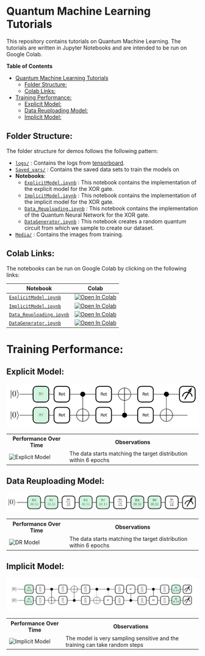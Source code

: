 # Quantum Machine Learning Tutorials 
This repository contains tutorials on Quantum Machine Learning. The tutorials are written in Jupyter Notebooks and are intended to be run on Google Colab. 

**Table of Contents**
- [Quantum Machine Learning Tutorials](#quantum-machine-learning-tutorials)
  - [Folder Structure:](#folder-structure)
  - [Colab Links:](#colab-links)
- [Training Performance:](#training-performance)
  - [Explicit Model:](#explicit-model)
  - [Data Reuploading Model:](#data-reuploading-model)
  - [Implicit Model:](#implicit-model)


## Folder Structure:
The folder structure for demos follows the following pattern:
* [`logs/`](logs/) : Contains the logs from [tensorboard](https://www.tensorflow.org/tensorboard).
*  [`Saved_vars/`](Saved_vars/) : Contains the saved data sets to train the models on
*  **Notebooks**:
   *  [`ExplicitModel.ipynb`](ExplicitModel.ipynb) : This notebook contains the implementation of the explicit model for the XOR gate.
   *  [`ImplicitModel.ipynb`](ImplicitModel.ipynb) : This notebook contains the implementation of the implicit model for the XOR gate.
   *  [`Data_Reuploading.ipynb`](Data_Reuploading.ipynb) : This notebook contains the implementation of the Quantum Neural Network for the XOR gate.
   *  [`DataGenerator.ipynb`](DataGenerator.ipynb) : This notebook creates a random quantum circuit from which we sample to create our dataset.
* [`Media/`](Media/) : Contains the images from training. 

## Colab Links:
The notebooks can be run on Google Colab by clicking on the following links:

| **Notebook**                                       | **Colab**                                                                                                                                                                                                                                         |
| -------------------------------------------------- | ------------------------------------------------------------------------------------------------------------------------------------------------------------------------------------------------------------------------------------------------- |
| [`ExplicitModel.ipynb`](ExplicitModel.ipynb)       | <a target="_blank" style="display: inline" href="https://colab.research.google.com/github/vinayak19th/QML-Tutorials/blob/master/ExplicitModel.ipynb"><img src="https://colab.research.google.com/assets/colab-badge.svg" alt="Open In Colab"/>    |
| [`ImplicitModel.ipynb`](ImplicitModel.ipynb)       | <a target="_blank" style="display: inline" href="https://colab.research.google.com/github/vinayak19th/QML-Tutorials/blob/master/ImplicitModel.ipynb"><img src="https://colab.research.google.com/assets/colab-badge.svg" alt="Open In Colab"/>    |
| [`Data_Reuploading.ipynb`](Data_Reuploading.ipynb) | <a target="_blank" style="display: inline" href="https://colab.research.google.com/github/vinayak19th/QML-Tutorials/blob/master/Data_Reuploading.ipynb"><img src="https://colab.research.google.com/assets/colab-badge.svg" alt="Open In Colab"/> |
| [`DataGenerator.ipynb`](DataGenerator.ipynb)       | <a target="_blank" style="display: inline" href="https://colab.research.google.com/github/vinayak19th/QML-Tutorials/blob/master/DataGenerator.ipynb"><img src="https://colab.research.google.com/assets/colab-badge.svg" alt="Open In Colab"/>    |

# Training Performance:

## Explicit Model:
![Explicit Model](Media/ModelArchs/ExplicitModel_labelled_white.png)

<table>
<tr>
  <th>Performance Over Time</th>
  <th>Observations</th>
</tr>
<tr>
  <td> <img src="Media/RawVideo/Explicit_3L_3R.gif" alt="Explicit Model" style="width: 90%;"/> </td>
  <td>  
    The data starts matching the target distribution within 6 epochs
    </td>
  </tr>
</table>

## Data Reuploading Model:
![Data Reuploading Model](Media/ModelArchs/DRModel_lableled_white.png)

<table>
<tr>
  <th>Performance Over Time</th>
  <th>Observations</th>
</tr>
<tr>
  <td> <img src="Media/RawVideo/DR_3L_3R.gif" alt="DR Model" style="width: 90%;"/> </td>
  <td>  
    The data starts matching the target distribution within 6 epochs
    </td>
  </tr>
</table>

## Implicit Model:
![Implicit Model](Media/ModelArchs/ImplicitModel_labelled_white.png)

<table>
<tr>
  <th>Performance Over Time</th>
  <th>Observations</th>
</tr>
<tr>
  <td> <img src="Media/RawVideo/Implicit_3L_3R.gif" alt="Implicit Model" style="width: 90%;"/> </td>
  <td>  
    The model is very sampling sensitive and the training can take random steps
    </td>
  </tr>
</table>

